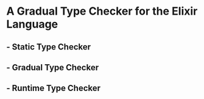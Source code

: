 # A Gradual Type Checker for the Elixir Language


## - Static Type Checker

## - Gradual Type Checker

## - Runtime Type Checker